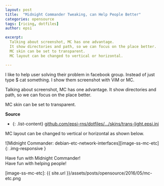 ```yaml
---
layout: post
title:  "Midnight Commander Tweaking, can Help People Better"
categories: opensource
tags: [ricing, dotfiles]
author: epsi

excerpt:
  Talking about screenshot, MC has one advantage.
  It show directories and path, so we can focus on the place better.
  MC skin can be set to transparent.
  MC layout can be changed to vertical or horizontal.

---
```


I like to help user solving their problem in facebook group.
Instead of just type $ cat something.
I show them screenshot with ViM or MC.

Talking about screenshot, MC has one advantage.
It show directories and path, so we can focus on the place better.

MC skin can be set to transparent.

**Source**

* {: .list-content} [github.com/epsi-rns/dotfiles/.../skins/trans-light.epsi.ini][dotfiles-skin-mc]


MC layout can be changed to vertical or horizontal as shown below.

![Midnight Commander: debian-etc-network-interfaces][image-ss-mc-etc]{: .img-responsive }

Have fun with Midnight Commander!<br/>
Have fun with helping people!<br/>

[//]: <> ( -- -- -- links below -- -- -- )

[dotfiles-skin-mc]: https://github.com/epsi-rns/dotfiles/blob/master/config/mc/skins/trans-light.epsi.ini
[image-ss-mc-etc]: {{ site.url }}/assets/posts/opensource/2016/05/mc-etc.png
